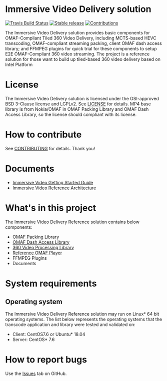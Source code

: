 # Immersive Video Delivery solution
[![Travis Build Status](https://travis-ci.com/OpenVisualCloud/CDN-Transcode-Sample.svg?branch=master)](https://travis-ci.com/OpenVisualCloud/ImmersiveVideo)
[![Stable release](https://img.shields.io/badge/latest_release-v1.0.0-green.svg)](ReleaseNotes)
[![Contributions](https://img.shields.io/badge/contributions-welcome-blue.svg)](https://github.com/OpenVisualCloud/ImmersiveVideo/wiki)

The Immersive Video Delivery solution provides basic components for OMAF-Compliant Tiled 360 Video Delivery, including MCTS-based HEVC transcoding, OMAF-compliant streaming packing, client OMAF dash access library; and FFMPEG plugins for quick trial for these components to setup E2E OMAF-Compliant 360 video streaming. The project is a reference solution for those want to build up tiled-based 360 video delivery based on Intel Platform 

# License
The Immersive Video Delivery solution is licensed under the OSI-approved BSD 3-Clause license and LGPLv2. See [LICENSE](LICENSE) for details. 
MP4 base library is from Nokia/OMAF in OMAF Packing Library and OMAF Dash Access Library, so the license should compliant with its license.

# How to contribute
See [CONTRIBUTING](CONTRIBUTING.md) for details. Thank you!

# Documents
-  [Immersive Video Getting Started Guide](doc/Immersive_Video_Getting_Started_Guide.md)
-  [Immersive Video Reference Architecture](doc/Immersive_Video_Delivery_Architecture.md)

# What's in this project
The Immersive Video Delivery Reference solution contains below components:
-  [OMAF Packing Library](doc/Immersive_Video_Delivery_OMAF_Packing.md)
-  [OMAF Dash Access Library](doc/Immersive_Video_Delivery_DashAccess.md)
-  [360 Video Processing Library](doc/Immersive_Video_Delivery_360SCVP.md)
-  [Reference OMAF Player](doc/Immersive_Video_Delivery_RefPlayer.md)
-  FFMPEG Plugins
-  Documents

# System requirements
## Operating system
The Immersive Video Delivery Reference solution may run on Linux* 64 bit operating systems. The list below represents the operating systems that the transcode application and library were tested and validated on:
- Client: CentOS7.6 or Ubuntu* 18.04 
- Server: CentOS* 7.6

# How to report bugs
Use the [Issues](https://github.com/OpenVisualCloud/Immersive_Video/issues) tab on GitHub.
